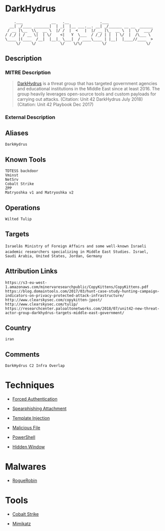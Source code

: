 
# DarkHydrus

```
    .___             __   .__              .___                    
  __| _/____ _______|  | _|  |__ ___.__. __| _/______ __ __  ______
 / __ |\__  \\_  __ \  |/ /  |  <   |  |/ __ |\_  __ \  |  \/  ___/
/ /_/ | / __ \|  | \/    <|   Y  \___  / /_/ | |  | \/  |  /\___ \ 
\____ |(____  /__|  |__|_ \___|  / ____\____ | |__|  |____//____  >
     \/     \/           \/    \/\/         \/                  \/ 

```

## Description

### MITRE Description

> [DarkHydrus](https://attack.mitre.org/groups/G0079) is a threat group that has targeted government agencies and educational institutions in the Middle East since at least 2016. The group heavily leverages open-source tools and custom payloads for carrying out attacks. (Citation: Unit 42 DarkHydrus July 2018) (Citation: Unit 42 Playbook Dec 2017)

### External Description

> 

## Aliases

```
DarkHydrus
```

## Known Tools

```
TDTESS backdoor
Vminst
NetSrv
Cobalt Strike
ZPP
Matryoshka v1 and Matryoshka v2
```

## Operations

```
Wilted Tulip
```

## Targets

```
Israelâs Ministry of Foreign Affairs and some well-known Israeli academic researchers specializing in Middle East Studies. Israel, Saudi Arabia, United States, Jordan, Germany
```

## Attribution Links

```
https://s3-eu-west-1.amazonaws.com/minervaresearchpublic/CopyKittens/CopyKittens.pdf
https://blog.domaintools.com/2017/03/hunt-case-study-hunting-campaign-indicators-on-privacy-protected-attack-infrastructure/
http://www.clearskysec.com/copykitten-jpost/
http://www.clearskysec.com/tulip/
https://researchcenter.paloaltonetworks.com/2018/07/unit42-new-threat-actor-group-darkhydrus-targets-middle-east-government/
```

## Country

```
iran
```

## Comments

```
DarkHydrus C2 Infra Overlap
```

# Techniques


* [Forced Authentication](../techniques/Forced-Authentication.md)

* [Spearphishing Attachment](../techniques/Spearphishing-Attachment.md)
    
* [Template Injection](../techniques/Template-Injection.md)
    
* [Malicious File](../techniques/Malicious-File.md)
    
* [PowerShell](../techniques/PowerShell.md)
    
* [Hidden Window](../techniques/Hidden-Window.md)
    

# Malwares


* [RogueRobin](../malwares/RogueRobin.md)


# Tools


* [Cobalt Strike](../tools/Cobalt-Strike.md)

* [Mimikatz](../tools/Mimikatz.md)
    

